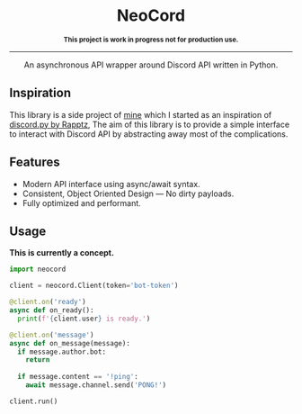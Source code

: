 <div align="center">
  <h1>NeoCord</h1>
  <sup><strong>This project is work in progress not for production use.</strong></sup>
  <hr>
  <p>An asynchronous API wrapper around Discord API written in Python.</p>
</div>

## Inspiration
This library is a side project of [mine](https://github.com/nerdguyahmad) which I started as an inspiration of [discord.py by Rapptz](https://github.com/Rapptz/discord.py), The aim of this library is to provide a simple interface to interact with Discord API by abstracting away most of the complications. 

## Features
- Modern API interface using async/await syntax.
- Consistent, Object Oriented Design — No dirty payloads.
- Fully optimized and performant.

## Usage
**This is currently a concept.**
```py
import neocord

client = neocord.Client(token='bot-token')

@client.on('ready')
async def on_ready():
  print(f'{client.user} is ready.')

@client.on('message')
async def on_message(message):
  if message.author.bot:
    return
  
  if message.content == '!ping':
    await message.channel.send('PONG!')

client.run()
```
